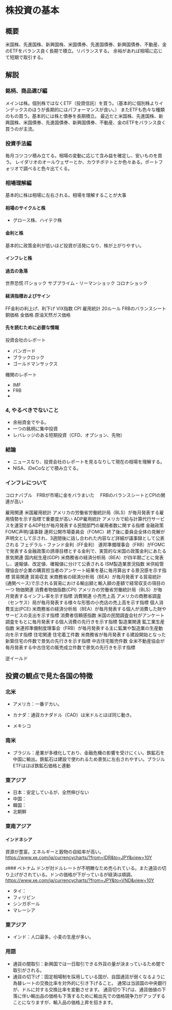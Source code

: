 # 株投資の基本
## 概要
米国株、先進国株、新興国株、米国債券、先進国債券、新興国債券、不動産、金のETFをバランス良く長期で積立。リバランスする。
余裕があれば相場に応じて短期で取引する。

## 解説
### 銘柄、商品選び編
メインは株。個別株ではなくETF（投資信託）を買う。（基本的に個別株よりインデックスのほうが長期的にはパフォーマンスが良い。）
またETFも色々な種類のもの買う。基本的には株と債券を長期積立。
最近だと米国株、先進国株、新興国株、米国債券、先進国債券、新興国債券、不動産、金のETFをバランス良く買うのが主流。

### 投資手法編
毎月コツコツ積み立てる。相場の変動に応じて含み益を確定し、安いものを買う。
レイダリオのオールウェザーとか、カウチポテトとか色々ある。ポートフォリオで調べると色々出てくる。

### 相場理解編
基本的に株は相場に左右される。相場を理解することが大事

#### 相場のサイクルと株
* グロース株、ハイテク株

#### 金利と株
基本的に政策金利が低いほど投資が活発になり、株が上がりやすい。

#### インフレと株


#### 過去の急落
世界恐慌
ITショック
サブプライム・リーマンショック
コロナショック

#### 経済指標およびサイン
FF金利の利上げ、利下げ
VIX指数
CPI
雇用統計
20ルール
FRBのバランスシート
銅価格
金価格
原油天然ガス価格


#### 先を読むために必要な情報
投資会社のレポート
* バンガード
* ブラックロック
* ゴールドマンサックス

機関のレポート
* IMF
* FRB
*

### 4, やるべきでないこと
* 余裕資金でやる。
* 一つの銘柄に集中投資
* レバレッジのある短期投資（CFD、オプション、先物）

### 結論
* ニュースなり、投資会社のレポートを見るなりして現在の相場を理解する。
* NISA、iDeCoなどで積み立てる。



### インフレについて
コロナバブル　FRBが市場に金をバラまいた　
FRBのバランスシートとCPIの関連が高い







雇用関連	米国雇用統計	アメリカの労働省労働統計局（BLS）が毎月発表する雇用情勢を示す指標で重要度が高い
	ADP雇用統計	アメリカで給与計算代行サービスを運営するADP社が毎月発表する民間部門の雇用者数に関する指標
金融政策	FOMC声明/議事録	連邦公開市場委員会（FOMC）終了後に委員会全体の見解が声明文として示され、3週間後に話し合われた内容など詳細が議事録として公表される
	フェデラル・ファンド金利（FF金利）	連邦準備理事会（FRB）がFOMCで発表する金融政策の誘導目標とする金利で、実質的な米国の政策金利にあたる
景気関連	国内総生産(GDP)	米商務省の経済分析局（BEA）が四半期ごとに発表し、速報値、改定値、確報値に分けて公表される
	ISM製造業景況指数	米供給管理協会が企業の購買担当者のアンケート結果を基に毎月算出する景況感を示す指標
貿易関連	貿易収支	米商務省の経済分析局（BEA）が毎月発表する貿易統計(通関ベース)で示される貿易における輸出額と輸入額の差額で経常収支の項目の一つ
物価関連	消費者物価指数(CPI)	アメリカの労働省労働統計局（BLS）が毎月発表するインフレ率を示す指標
消費関連	小売売上高	アメリカの商務省調査（センサス）局が毎月発表する様々な形態の小売店の売上高を示す指標
	個人消費支出(PCE)	米商務省の経済分析局（BEA）が毎月発表する個人が消費した財やサービスの支出を示す指標
	消費者信頼感指数	米国の民間調査会社がアンケート調査をもとに毎月発表する個人消費の先行きを示す指標
製造業関連	鉱工業生産指数	米連邦準備制度理事会（FRB）が毎月発表する主に鉱業や製造業の生産動向を示す指標
住宅関連	住宅着工件数	米商務省が毎月発表する建設開始となった新築住宅の件数で景気の先行きを示す指標
	中古住宅販売件数	全米不動産協会が毎月発表する中古住宅の販売成立件数で景気の先行きを示す指標


逆イールド

## 投資の観点で見た各国の特徴

### 北米
* アメリカ：一番デカい。
* カナダ：通貨カナダドル（CAD）は米ドルとほぼ同じ動き。

* メキシコ


### 南米
* ブラジル：産業が多様化しており、金融危機の影響を受けにくい。鉄鉱石を中国に輸出。鉄鉱石は建設で使われるため景気に左右されやすい。ブラジルETFはほぼ鉄鉱石価格と連動


### 東アジア
* 日本：安定しているが、全然伸びない
* 中国：
* 韓国：
* 北朝鮮

### 東南アジア
#### インドネシア
資源が豊富。エネルギーと穀物の自給率が高い。
https://www.xe.com/ja/currencycharts/?from=IDR&to=JPY&view=10Y

♯### ベトナム
ドンが対ドルレートが不明瞭なため売られている。また通貨の切り上げがされている。ドンの価格が下がっているが経済は順調。
https://www.xe.com/ja/currencycharts/?from=JPY&to=VND&view=10Y

* タイ：
* フィリピン
* シンガポール
* マレーシア

### 東アジア
* インド：人口最多。小麦の生産が多い。



### 用語
* 通貨の闇取引：新興国では一日取引できる外貨の量が決まっているため闇で取引がされる。
* 通貨の切下げ：固定相場制を採用している国が、自国通貨が弱くなるように為替レートの交換比率を対外的に引き下げること。 通常は当該国の中央銀行が、ドルに対する交換比率を変動させます。 通貨切り下げは、通貨価値の下落に伴い輸出品の価格も下落するために輸出先での価格競争力がアップすることになりますが、輸入品の価格上昇を招きます。